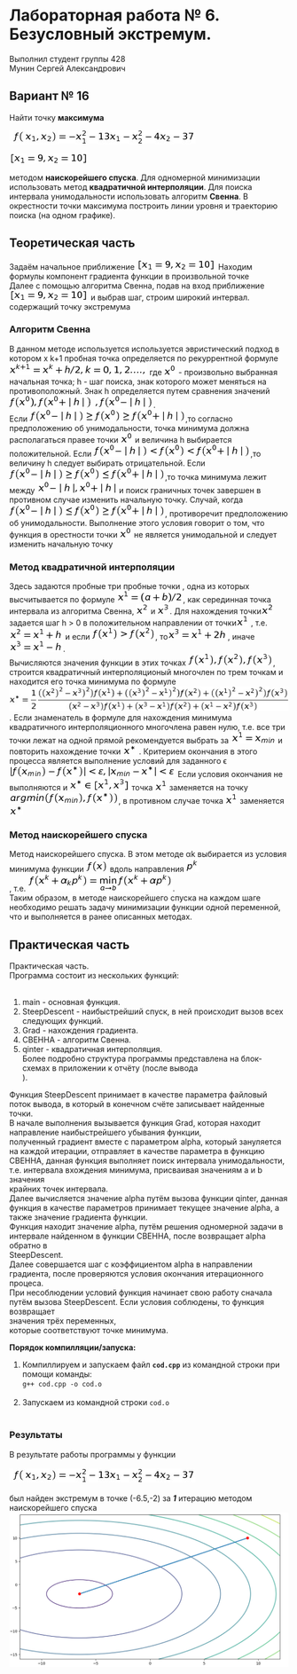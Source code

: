 # Лабораторная работа № 6. Безусловный экстремум.

Выполнил студент группы 428  
Мунин Сергей Александрович

## Вариант № 16
Найти точку **максимума**

![FUNC](FUNC.png)

![Pribl](Pribl.png)

методом **наискорейшего спуска**. Для одномерной минимизации использовать метод **квадратичной интерполяции**.
Для поиска интервала унимодальности использовать алгоритм **Свенна**.
В окрестности точки максимума построить линии уровня и траекторию поиска (на одном графике).
## Теоретическая часть

Задаём начальное приближение ![](Pribl.png)
Находим формулы компонент градиента функции в произвольной точке<br>
Далее с помощью алгоритма Свенна, подав на вход приближение ![](Pribl.png) и выбрав шаг, строим широкий интервал. содержащий точку экстремума<br>
### Алгоритм Свенна
В данном методе используется используется эвристический подход в котором
x
k+1 пробная точка определяется по рекуррентной формуле
![](1.png)
где
![](2.png) - произвольно выбранная начальная точка;
h - шаг поиска, знак которого может меняться на противоположный.
Знак h определяется путем сравнения значений 
![](3.png)
 ![](4.png).<br>
 Если ![](5.png),то согласно предположению об унимодальности, точка минимума должна располагаться правее точки ![](2.png) и величина h выбирается положительной.
Если ![](6.png),то величину h следует выбирать отрицательной. Если ![](7.png),то точка
минимума лежит между ![](8.png) и поиск граничных точек
завершен в противном случае изменить начальную точку. Случай,
когда ![](9.png), противоречит предположению об унимодальности. Выполнение этого условия говорит о том,
что функция в орестности точки ![](2.png) не является унимодальной и
следует изменить начальную точку 

### Метод квадратичной интерполяции

Здесь задаются пробные три пробные точки , одна из которых высчитывается по формуле ![](10.png), как серединная точка интервала из алгоритма Свенна, ![](11.png) и
![](12.png). Для нахождения точки![](11.png)
задается шаг h > 0 в положительном
направлении от точки![](13.png)
, т.е. ![](14.png) и если
![](15.png), то![](16.png), иначе ![](17.png).<br>
Вычисляются значения функции в этих точках ![](18.png),
строится квадратичный интерполяционый многочлен по трем точкам и находится его точка минимума по формуле<br>
![](formula.png)<br>.
Если знаменатель в формуле для нахождения минимума квадратичного интерполяционного многочлена равен нулю, т.е. все три
точки лежат на одной прямой рекомендуется выбрать за ![](20.png)
и повторить нахождение точки ![](21.png)
.
Критерием окончания в этого процесса является выполнение условий для заданного ϵ
![](22.png)
Если условия окончания не выполняются и
![](23.png)
точка ![](13.png)
заменяется на точку ![](24.png), в противном случае точка ![](13.png)
заменяется ![](21.png)

### Метод наискорейшего спуска
 Метод наискорейшего спуска. В этом методе αk выбирается из условия минимума функции ![](25.png) вдоль направления ![](26.png)<br>
, т.е.
![](27.png).<br>
Таким образом, в методе наискорейшего спуска на каждом шаге
необходимо решать задачу минимизации функции одной переменной, что и выполняется в ранее описанных методах.

## Практическая часть
Практическая часть.<br>
Программа состоит из нескольких функций:<br><br>
1. main - основная функция.<br>
2. SteepDescent - наибыстрейший спуск, в ней происходит вызов всех следующих функций.<br>
3. Grad - нахождения градиента.<br>
4. CBEHHA - алгоритм Свенна.<br>
5. qinter - квадратичная интерполяция.<br>
Более подробно структура программы представлена на блок-схемах в приложении к отчёту (после вывода<br>).

Функция SteepDescent принимает в качестве параметра файловый поток вывода, в который в конечном счёте записывает найденные точки.<br>
В начале выполнения вызывается функция Grad, которая находит направление наибыстрейшего убывания функции,<br>
полученный градиент вместе с параметром alpha, который зануляется на каждой итерации, отправляет в качестве параметра в функцию<br>
CBEHHA, данная функция выполняет поиск интервала унимодальности, т.е. интервала вхождения минимума, присваивая значениям a и b значения<br> крайних точек интервала.<br>
Далее вычисляется значение alpha путём вызова функции qinter, данная функция в качестве параметров принимает текущее значение alpha, а<br> также значение градиента функции.<br>
Функция находит значение alpha, путём решения одномерной задачи в интервале найденном в функции CBEHHA, после возвращает alpha обратно в<br> SteepDescent.<br>
Далее совершается шаг с коэффициентом alpha в направлении градиента, после проверяются условия окончания итерационного процеса.<br>
При несоблюдении условий функция начинает свою работу сначала путём вызова SteepDescent. Если условия соблюдены, то функция<br> возвращает<br> значения трёх переменных,<br>
которые соответствуют точке минимума.<br>

**Порядок компилляции/запуска:**<br>
1. Компиллируем и запускаем файл **`cod.cpp`** из командной строки при помощи команды:<br>
`g++ cod.cpp -o cod.o`<br><br>
2. Запускаем из командной строки `cod.o`<br><br>

### Результаты
В результате работы программы у функции <br><br> ![](FUNC.png) <br><br>был найден экстремум в точке (-6.5,-2) за ***1*** итерацию методом наискорейшего спуска
 ![](lines.jpg) 
